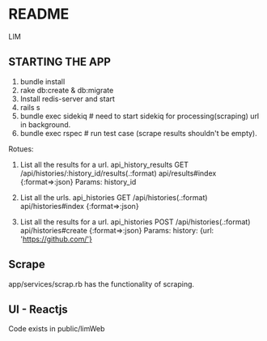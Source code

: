 # README

LIM
## STARTING THE APP ##
1. bundle install
2. rake db:create & db:migrate
3. Install redis-server and start
4. rails s
5. bundle exec sidekiq # need to start sidekiq for processing(scraping) url in background.
6. bundle exec rspec # run test case (scrape results shouldn't be empty).



Rotues:
1. List all the results for a url.
api_history_results GET  /api/histories/:history_id/results(.:format)     api/results#index {:format=>:json}
Params:
history_id

2. List all the urls.
api_histories  GET  /api/histories(.:format)                         api/histories#index {:format=>:json}

3. List all the results for a url.
api_histories  POST /api/histories(.:format)                         api/histories#create {:format=>:json}
Params:
history: {url: 'https://github.com/'}

## Scrape ##
app/services/scrap.rb has the functionality of scraping.


## UI - Reactjs ##
Code exists in public/limWeb
